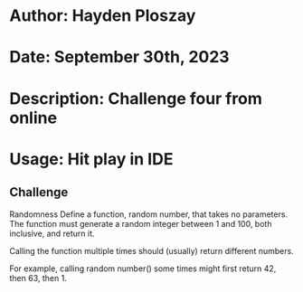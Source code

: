 # Author: Hayden Ploszay
# Date: September 30th, 2023
# Description: Challenge four from online
# Usage: Hit play in IDE

## Challenge
Randomness
Define a function, random number, that takes no parameters. The function must generate a random integer between 1 and 100, both inclusive, and return it.

Calling the function multiple times should (usually) return different numbers.

For example, calling random number() some times might first return 42, then 63, then 1.
